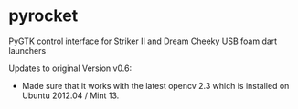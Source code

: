 pyrocket
========

PyGTK control interface for Striker II and Dream Cheeky USB foam dart launchers


Updates to original Version v0.6:
- Made sure that it works with the latest opencv 2.3 which is installed on Ubuntu 2012.04 / Mint 13.
